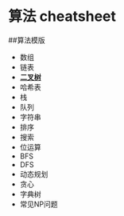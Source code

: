 算法 cheatsheet
=======

##算法模版

* 数组
* 链表
* [**二叉树**](./算法/算法模版/二叉树/)
* 哈希表
* 栈
* 队列
* 字符串
* 排序
* 搜索
* 位运算
* BFS
* DFS
* 动态规划
* 贪心
* 字典树
* 常见NP问题